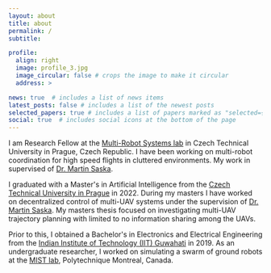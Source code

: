 ```yaml
---
layout: about
title: about
permalink: /
subtitle: 

profile:
  align: right
  image: profile_3.jpg
  image_circular: false # crops the image to make it circular
  address: >

news: true  # includes a list of news items
latest_posts: false # includes a list of the newest posts
selected_papers: true # includes a list of papers marked as "selected={true}"
social: true  # includes social icons at the bottom of the page
---
```


I am Research Fellow at the [Multi-Robot Systems lab](http://mrs.felk.cvut.cz/) in Czech Technical University in Prague, Czech Republic.
I have been working on multi-robot coordination for high speed flights in cluttered environments.
My work in supervised of [Dr. Martin Saska](http://mrs.felk.cvut.cz/members/martin-saska).

I graduated with a Master's in Artificial Intelligence from the [Czech Technical University in Prague](https://oi.fel.cvut.cz/en/) in 2022.
During my masters I have worked on decentralized control of multi-UAV systems under the supervision of [Dr. Martin Saska](http://mrs.felk.cvut.cz/members/martin-saska).
My masters thesis focused on investigating multi-UAV trajectory planning with limited to no information sharing among the UAVs.

Prior to this, I obtained a Bachelor's in Electronics and Electrical Engineering from the [Indian Institute of Technology (IIT) Guwahati](https://www.iitg.ac.in/) in 2019.
As an undergraduate researcher, I worked on simulating a swarm of ground robots at the [MIST lab](http://mistlab.ca/), Polytechnique Montreal, Canada.
